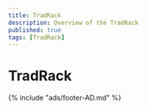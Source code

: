 ```yaml
---
title: TradRack
description: Overview of the TradRack
published: true
tags: [TradRack]
---
```


# TradRack
{% include "ads/footer-AD.md" %}

